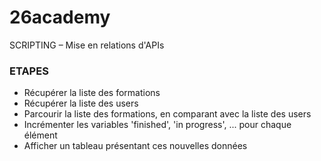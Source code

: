 # 26academy
SCRIPTING – Mise en relations d'APIs


### ETAPES

- Récupérer la liste des formations
- Récupérer la liste des users 
- Parcourir la liste des formations, en comparant avec la liste des users
- Incrémenter les variables 'finished', 'in progress', ... pour chaque élément
- Afficher un tableau présentant ces nouvelles données
